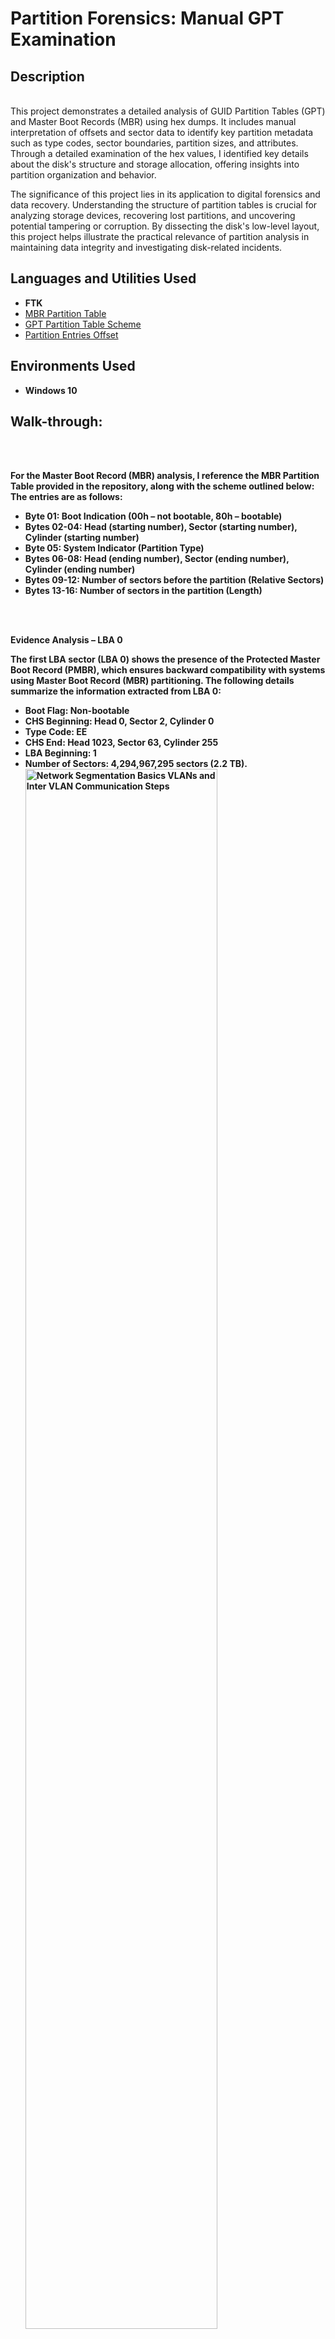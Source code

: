 <h1>Partition Forensics: Manual GPT Examination</h1>


<h2>Description</h2>
<br>This project demonstrates a detailed analysis of GUID Partition Tables (GPT) and Master Boot Records (MBR) using hex dumps. It includes manual interpretation of offsets and sector data to identify key partition metadata such as type codes, sector boundaries, partition sizes, and attributes. Through a detailed examination of the hex values, I identified key details about the disk's structure and storage allocation, offering insights into partition organization and behavior.

The significance of this project lies in its application to digital forensics and data recovery. Understanding the structure of partition tables is crucial for analyzing storage devices, recovering lost partitions, and uncovering potential tampering or corruption. By dissecting the disk's low-level layout, this project helps illustrate the practical relevance of partition analysis in maintaining data integrity and investigating disk-related incidents.<br />


<h2>Languages and Utilities Used</h2>

- <b>FTK</b>
- [MBR Partition Table](https://i.imgur.com/0p7z4SE.png)
- [GPT Partition Table Scheme](https://i.imgur.com/GltHJXc.png)
- [Partition Entries Offset](https://i.imgur.com/GltHJXc.png)



<h2>Environments Used </h2>

- <b>Windows 10</b>

<h2>Walk-through:</h2>
<br>
<br>
<p align="left">
<b> For the Master Boot Record (MBR) analysis, I reference the MBR Partition Table provided in the repository, along with the scheme outlined below:
  The entries are as follows:
  
- Byte 01: Boot Indication (00h – not bootable, 80h – bootable)
- Bytes 02-04: Head (starting number), Sector (starting number), Cylinder (starting number)
- Byte 05: System Indicator (Partition Type)
- Bytes 06-08: Head (ending number), Sector (ending number), Cylinder (ending number)
- Bytes 09-12: Number of sectors before the partition (Relative Sectors)
- Bytes 13-16: Number of sectors in the partition (Length)
  <b/>
<br>
<br>

<b> Evidence Analysis – LBA 0

The first LBA sector (LBA 0) shows the presence of the Protected Master Boot Record (PMBR), which ensures backward compatibility with systems using Master Boot Record (MBR) partitioning. The following details summarize the information extracted from LBA 0:

- Boot Flag: Non-bootable
- CHS Beginning: Head 0, Sector 2, Cylinder 0
- Type Code: EE
- CHS End: Head 1023, Sector 63, Cylinder 255
- LBA Beginning: 1
- Number of Sectors: 4,294,967,295 sectors (2.2 TB).<b/>
  <img src="https://i.imgur.com/zmFjsM6.png" height="80%" width="80%" alt="Network Segmentation Basics VLANs and Inter VLAN Communication Steps"/>
<br>
<br>

<b> Evidence Analysis – LBA 1-33

The next analysis begins with the Primary GPT Header, located at LBA 1, which contains crucial metadata for the GUID Partition Table.

Key Attributes from the GPT Header:

- Signature (EFI Part): 45 46 49 20 50 41 52 54 (identifies this as a GPT disk).
- GPT Version: 2.3.1 (00 00 01 00)
- Header Size: 92 bytes (Little Endian: 00 00 00 5C)
- CRC32 Checksum of Header: 7A A6 58 B9
- Current LBA Sector: 01
- Backup Header LBA: 7,999,999
- First Partition LBA: 34
- Last Usable LBA: 7,999,966
- Disk GUID: 66571E79-EC68-49B0-87B6-B1D23B5FA528
- Partition Table Start LBA: 2
- Total Partitions: 128 (128 entry spaces in the partition table)
- Size of Partition Entry: 128 bytes each
- CRC32 Checksum of Partition Array: 3C76704D.<b/>
  <img src="https://i.imgur.com/o5sIC3N.png" height="80%" width="80%" alt="Network Segmentation Basics VLANs and Inter VLAN Communication Steps"/>
<br>
<br>

<b> Evidence Analysis – LBA 2 - 34

The GPT partition entries begin at LBA 34, with the first partition metadata located there.

Partition 1:

- Partition Type GUID: E3C0E316-0B5C-4DB8-817D-F92DF00215AE
- Unique Partition GUID: 5A61B6B6-BF7F-4DB4-8ACE-995FE7F6C927
- Starting Sector: LBA 34 (0x22)
- Ending Sector: LBA 4113 (0x10020)
- Partition Size: 2.09 MB (4113 sectors × 512 bytes)
- Attributes: Microsoft reserved partition<b/>
  <img src="https://i.imgur.com/7kWjHjZ.png" height="80%" width="80%" alt="Network Segmentation Basics VLANs and Inter VLAN Communication Steps"/>
<br>
<br>

<b> Partition 2:

- Partition Type GUID: EBD0A0A2-B9E5-4433-87C0-68B6B72699C7
- Unique Partition GUID: 7B39EEBA-F45E-44A7-AA68-6E0D8FEEACCA
- Starting Sector: LBA 1048704 (0x10080)
- Ending Sector: LBA 475263 (0x7407F)
- Partition Size: ~293.6 MB
- Attributes: Microsoft reserved partition<b/>
  <img src="https://i.imgur.com/v5JhrXq.png" height="80%" width="80%" alt="Network Segmentation Basics VLANs and Inter VLAN Communication Steps"/>
<br>
<br>

<b> Partition 3:

- Partition Type GUID: EBD0A0A2-B9E5-4433-87C0-68B6B72699C7
- Unique Partition GUID: 9F1D5A70-D851-4915-81ED-C9CFBD43EB
- Starting Sector: LBA 475264 (0x74080)
- Ending Sector: LBA 893055 (0xDA07F)
- Partition Size: ~214 MB
- Attributes: Microsoft reserved partition<b/>
  <img src="https://i.imgur.com/k3aoRDH.png" height="80%" width="80%" alt="Network Segmentation Basics VLANs and Inter VLAN Communication Steps"/>
<br>
<br>

<b> Partition 4:

- Partition Type GUID: EBD0A0A2-B9E5-4433-87C0-68B6B72699C7
- Unique Partition GUID: EADB7D12-B094-47C2-A0C1-99066CA66B90
- Starting Sector: LBA 893056 (0xDA080)
- Ending Sector: LBA 1337471 (0x14687F)
- Partition Size: ~228 MB
- Attributes: Microsoft reserved partition<b/>
  <img src="https://i.imgur.com/viYFGII.png" height="80%" width="80%" alt="Network Segmentation Basics VLANs and Inter VLAN Communication Steps"/>
<br>
<br>

<b> Partition 5:

- Partition Type GUID: EBD0A0A2-B9E5-4433-87C0-68B6B72699C7
- Unique Partition GUID: 66CCFB1E-11E9-3211-A9B7-4C9B84F8186A
- Starting Sector: LBA 1337472 (0x146880)
- Ending Sector: LBA 2054271 (0x1F587F)
- Partition Size: ~367 MB
- Attributes: Microsoft reserved partition<b/>
  <img src="https://i.imgur.com/xm8qGpg.png" height="80%" width="80%" alt="Network Segmentation Basics VLANs and Inter VLAN Communication Steps"/>
<br>
<br>

<b> There are a total of seven partitions analyzed in this project. For those interested in further exploration, I encourage you to dive into the analysis, as it presents an accessible challenge for those willing to take it on. The complete GPT_Analysis.001 RAR file will be available in the repository for download..<b/>
<br>
<br>












